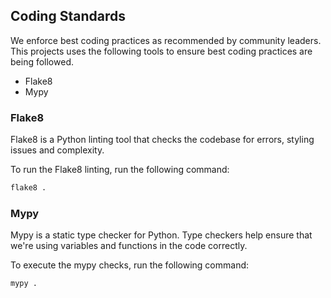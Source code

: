 ## Coding Standards
We enforce best coding practices as recommended by community leaders. This projects uses the following tools to ensure best coding practices are being followed.
- Flake8
- Mypy

### Flake8
Flake8 is a Python linting tool that checks the codebase for errors, styling issues and complexity.

To run the Flake8 linting, run the following command:
```sh
flake8 .
```

### Mypy
Mypy is a static type checker for Python. Type checkers help ensure that we're using variables and functions in the code correctly.

To execute the mypy checks, run the following command:
```sh
mypy .
```
